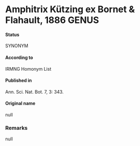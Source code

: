 # Amphitrix Kützing ex Bornet & Flahault, 1886 GENUS

#### Status
SYNONYM

#### According to
IRMNG Homonym List

#### Published in
Ann. Sci. Nat. Bot. 7, 3: 343.

#### Original name
null

### Remarks
null